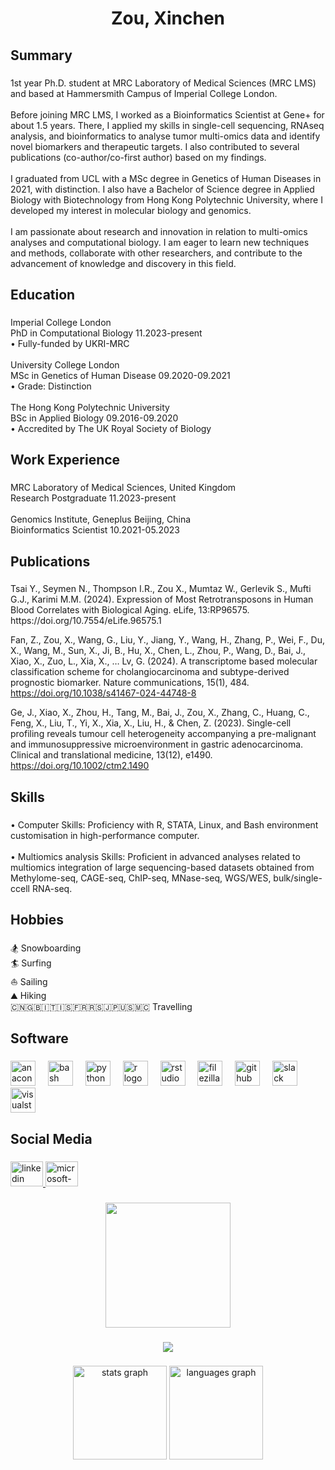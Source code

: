 <h1 align="center">Zou, Xinchen</h1>

###

<h2 align="left">Summary</h2>

###

<p align="left"> 1st year Ph.D. student at MRC Laboratory of Medical Sciences (MRC LMS) and based at Hammersmith Campus of Imperial College London.<br><br>Before joining MRC LMS, I worked as a Bioinformatics Scientist at Gene+ for about 1.5 years. There, I applied my skills in single-cell sequencing, RNAseq analysis, and bioinformatics to analyse tumor multi-omics data and identify novel biomarkers and therapeutic targets. I also contributed to several publications (co-author/co-first author) based on my findings.<br><br>I graduated from UCL with a MSc degree in Genetics of Human Diseases in 2021, with distinction. I also have a Bachelor of Science degree in Applied Biology with Biotechnology from Hong Kong Polytechnic University, where I developed my interest in molecular biology and genomics.<br><br>I am passionate about research and innovation in relation to multi-omics analyses and computational biology. I am eager to learn new techniques and methods, collaborate with other researchers, and contribute to the advancement of knowledge and discovery in this field.</p>

###

<h2 align="left">Education</h2>

###

<p align="left">Imperial College London<br>PhD in Computational Biology                                                  11.2023-present<br>•	Fully-funded by UKRI-MRC<br><br>University College London    								               <br>MSc in Genetics of Human Disease                                               09.2020-09.2021<br>•	Grade: Distinction<br><br>The Hong Kong Polytechnic University           								   <br>BSc in Applied Biology                           09.2016-09.2020<br>•	Accredited by The UK Royal Society of Biology</p>

###

<h2 align="left">Work Experience</h2>

###

<p align="left">MRC Laboratory of Medical Sciences,                                        United Kingdom<br>Research Postgraduate                                                       11.2023-present<br><br>Genomics Institute, Geneplus Beijing, China<br>Bioinformatics Scientist		                    				               10.2021-05.2023</p>

###

<h2 align="left">Publications</h2>

###

<p align="left">Tsai Y., Seymen N., Thompson I.R., Zou X., Mumtaz W., Gerlevik S., Mufti G.J., Karimi M.M. (2024). Expression of Most Retrotransposons in Human Blood Correlates with Biological Aging. eLife, 13:RP96575. https://doi.org/10.7554/eLife.96575.1
        
        
        
        
        
        
        
        
        
        
        
        
       
Fan, Z., Zou, X., Wang, G., Liu, Y., Jiang, Y., Wang, H., Zhang, P., Wei, F., Du, X., Wang, M., Sun, X., Ji, B., Hu, X., Chen, L., Zhou, P., Wang, D., Bai, J., Xiao, X., Zuo, L., Xia, X., … Lv, G. (2024). A transcriptome based molecular classification scheme for cholangiocarcinoma and subtype-derived prognostic biomarker. Nature communications, 15(1), 484. https://doi.org/10.1038/s41467-024-44748-8
        
        
        
        
        
        
        
        
        
        

Ge, J., Xiao, X., Zhou, H., Tang, M., Bai, J., Zou, X., Zhang, C., Huang, C., Feng, X., Liu, T., Yi, X., Xia, X., Liu, H., & Chen, Z. (2023). Single-cell profiling reveals tumour cell heterogeneity accompanying a pre-malignant and immunosuppressive microenvironment in gastric adenocarcinoma. Clinical and translational medicine, 13(12), e1490. https://doi.org/10.1002/ctm2.1490
        
        
        
        

###

<h2 align="left">Skills</h2>

###

<p align="left">•	Computer Skills: Proficiency with R, STATA, Linux, and Bash environment customisation in high-performance computer.<br><br>•	Multiomics analysis Skills: Proficient in advanced analyses related to multiomics integration of large sequencing-based datasets obtained from Methylome-seq, CAGE-seq, ChIP-seq, MNase-seq, WGS/WES, bulk/single-ccell RNA-seq.</p>

###

<h2 align="left">Hobbies</h2>

###

<p align="left">🏂 Snowboarding<br>🏄 Surfing<br>⛵️ Sailing<br>⛰️ Hiking<br>🇨🇳🇬🇧🇮🇹🇮🇸🇫🇷🇷🇸🇯🇵🇺🇸🇲🇨 Travelling</p>

###

<h2 align="left">Software</h2>

###

<div align="left">
  <img src="https://cdn.jsdelivr.net/gh/devicons/devicon/icons/anaconda/anaconda-original-wordmark.svg" height="40" alt="anaconda logo"  />
  <img width="12" />
  <img src="https://cdn.jsdelivr.net/gh/devicons/devicon/icons/bash/bash-original.svg" height="40" alt="bash logo"  />
  <img width="12" />
  <img src="https://cdn.jsdelivr.net/gh/devicons/devicon/icons/python/python-original-wordmark.svg" height="40" alt="python logo"  />
  <img width="12" />
  <img src="https://cdn.jsdelivr.net/gh/devicons/devicon/icons/r/r-plain.svg" height="40" alt="r logo"  />
  <img width="12" />
  <img src="https://cdn.jsdelivr.net/gh/devicons/devicon/icons/rstudio/rstudio-plain.svg" height="40" alt="rstudio logo"  />
  <img width="12" />
  <img src="https://cdn.jsdelivr.net/gh/devicons/devicon/icons/filezilla/filezilla-plain.svg" height="40" alt="filezilla logo"  />
  <img width="12" />
  <img src="https://cdn.jsdelivr.net/gh/devicons/devicon/icons/github/github-original.svg" height="40" alt="github logo"  />
  <img width="12" />
  <img src="https://cdn.jsdelivr.net/gh/devicons/devicon/icons/slack/slack-plain.svg" height="40" alt="slack logo"  />
  <img width="12" />
  <img src="https://cdn.jsdelivr.net/gh/devicons/devicon/icons/visualstudio/visualstudio-plain-wordmark.svg" height="40" alt="visualstudio logo"  />
</div>

###

<h2 align="left">Social Media</h2>

###

<div align="left">
  <a href="www.linkedin.com/in/xinchen-zou-774529206" target="_blank">
    <img src="https://raw.githubusercontent.com/maurodesouza/profile-readme-generator/master/src/assets/icons/social/linkedin/default.svg" width="52" height="40" alt="linkedin logo"  />
  </a>
  <a href="zxc16096831d@gmail.com" target="_blank">
    <img src="https://raw.githubusercontent.com/maurodesouza/profile-readme-generator/master/src/assets/icons/social/microsoft-outlook/default.svg" width="52" height="40" alt="microsoft-outlook logo"  />
  </a>
</div>

###

<div align="center">
  <img height="200" src="https://www.icegif.com/wp-content/uploads/2021/11/icegif-1148.gif"  />
</div>

###

<div align="center">
  <img src="https://profile-counter.glitch.me/Xinchen-github/count.svg?"  />
</div>

###

<div align="center">
  <img src="https://github-readme-stats.vercel.app/api?username=Xinchen-github&hide_title=false&hide_rank=false&show_icons=true&include_all_commits=true&count_private=true&disable_animations=false&theme=dracula&locale=en&hide_border=false&order=1" height="150" alt="stats graph"  />
  <img src="https://github-readme-stats.vercel.app/api/top-langs?username=Xinchen-github&locale=en&hide_title=false&layout=compact&card_width=320&langs_count=5&theme=dracula&hide_border=false&order=2" height="150" alt="languages graph"  />
</div>

###

